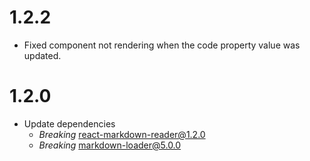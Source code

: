 # 1.2.2

- Fixed component not rendering when the code property value was updated.

# 1.2.0

- Update dependencies
  - _Breaking_ react-markdown-reader@1.2.0
  - _Breaking_ markdown-loader@5.0.0
